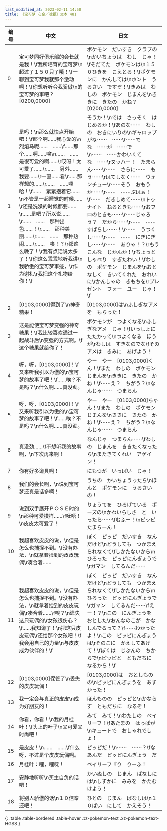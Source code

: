 ```yaml
---
last_modified_at: 2023-02-11 14:50
title: 《宝可梦 心金／魂银》文本 481
---
```

| 编号 | 中文 | 日文 |
| ---- | ---- | ---- |
| 0 | 宝可梦同好俱乐部的会长就是我！\f我所培育的宝可梦\n超过了１５０只了哦！\f一聊到宝可梦我就那个激动啊！\f你想听听令我骄傲\n的宝可梦的事吧？[0200,0000] | ポケモン　だいすき　クラブの\nかいちょうは　わし　じゃ！\fそだてた　ポケモンは\n１５０ひきを　こえとる！\fポケモンに　かんしては\nホント　うるさい　ですぞ！\fきみは　わしの　ポケモン　じまんを\nききに　きたの　かね？[0200,0000] |
| 1 | 是吗！\n那么就快点开始吧！\f那个啊……我心爱的\n烈焰马呢……　……\f……那个……啊……唉\n……　……是很可爱的啊……\r哎呀！太可爱了……\r……　另外……　我要……\r一直……看\r……那样想的……\r……　……噗哈！\f……　紧紧抱着它……\n不管是一起睡觉的时候……\r还是洗澡的时候都要……\r……是吧？所以说……\r……　……　那种出色……！\r……　那种美丽……\r……　……　那种热闹……\r……　唉！？\r都这么晚了！\r我有点话说太多了！\f你这么乖乖地听我讲\n我骄傲的宝可梦事迹，\r作为谢礼\r我把这个礼物给你！\f | そうか！\nでは　さっそく　はじめるか！\fあのな⋯⋯　わしの　おきにいりの\nギャロップがな⋯⋯　⋯⋯\f⋯⋯でな　⋯⋯が　⋯⋯で\n⋯⋯　⋯⋯かわいくてな　⋯⋯\rヌッハー！　たまらん⋯⋯\r⋯⋯　さらに⋯⋯　もう⋯⋯\rはてしなく⋯⋯　ウォンチュー\r⋯⋯そう　おもうか⋯⋯\r⋯⋯　⋯⋯ぷはぁ！\f⋯⋯　だきしめて⋯⋯\nトゥナイト　ねるときも⋯⋯\rおフロのときも⋯⋯\r⋯⋯じゃろう？　だから⋯⋯\r⋯⋯　⋯⋯　すばらし⋯⋯！\r⋯⋯　うつくし⋯⋯\r⋯⋯　⋯⋯　にぎにぎし⋯⋯\r⋯⋯　ありゃ！？\rもう　こんな　じかんか！\rちょっと　しゃべり　すぎたわい！\fわしの　ポケモン　じまんを\nおとなしく　きいてくれた　おれいに\rかんしゃの　きもちを\rプレゼント　フォー　ユー　じゃ！\f |
| 2 | [0103,0000]得到了\n神奇糖果！ | [0103,0000]は\nふしぎなアメを　もらった！ |
| 3 | 这是能使宝可梦变强的神奇糖果！\f我比较喜欢通过一起战斗后\n变强的方式啊。\f这个糖果就给你了！ | ポケモンが　つよくなる\nふしぎなアメ　じゃ！\fいっしょに　たたかって\nつよくなる　ほうが\rわしは　すきなのでな\fその　アメは　きみに　あげよう！ |
| 4 | 呀，呀，[0103,0000]！\f又来听我引以为傲的\n宝可梦的故事了吧！\f……唉？不是吗？\n什么啊……真没劲。 | やー　やー　[0103,0000]くん！\fまた　わしの　ポケモン　じまんを\nききに　きたの　かね！\f⋯⋯え？　ちがう？\nなんじゃ⋯⋯　つまらん |
| 5 | 呀，呀，[0103,0000]！\f又来听我引以为傲的\n宝可梦的故事了吧！\f……唉？不是吗？\n什么啊……真没劲。 | やー　やー　[0103,0000]ちゃん！\fまた　わしの　ポケモン　じまんを\nききに　きたの　かね！\f⋯⋯え？　ちがう？\nなんじゃ⋯⋯　つまらん |
| 6 | 真没劲……\f不想听我的故事啊，\n下次再来啊！ | なんじゃ　つまらん⋯⋯\fわしの　じまんを　ききたくなったら\nまたきてくれい　アゲイン！ |
| 7 | 你有好多道具啊！ | にもつが　いっぱい　じゃ！ |
| 8 | 我们的会长啊，\n说到宝可梦还真是话多啊！ | うちの　かいちょうったら\nほんと　ポケモンに　うるさいの！ |
| 9 | 说到双手展开ＰＯＳＥ时的\n那种可爱模样……\f呒唔！\n皮皮太可爱了！ | りょうてを　ひろげている　ポーズの\nかわいらしさ　と　いったら⋯⋯\fむふー！\nピッピ　たまらーん！ |
| 10 | 我超喜欢皮皮的说，\n但是怎么也捕捉不到。\f没有办法，\n就拿着捡到的皮皮玩偶\r凑合着…… | ぼく　ピッピ　だいすき　なんだけど\nどうしても　つかまえられなくて\fしかたないから\nひろった　ピッピにんぎょうで\rガマン　してるんだ⋯⋯ |
| 11 | 我超喜欢皮皮的说，\n但是怎么也捕捉不到。\f没有办法，\n就拿着捡到的皮皮玩偶\r凑合着……\f唉？\n遗失这只玩偶的\r女孩很伤心？\f……我知道了！\n把这只皮皮玩偶\r还给那个女孩吧！\f我会用自己的力量\n与皮皮成为伙伴的！\f | ぼく　ピッピ　だいすき　なんだけど\nどうしても　つかまえられなくて\fしかたないから\nひろった　ピッピにんぎょうで\rガマン　してるんだ⋯⋯\fえー！？\nこの　にんぎょうを　おとした\rおんなのこが　かなしんでるって？\f⋯⋯わかったよ！\nこの　ピッピにんぎょうは\rそのこに　かえしてあげて！\fぼくは　じぶんの　ちからで\nピッピと　ともだちに　なるから！\f |
| 12 | [0103,0000]保管了\n丢失的皮皮玩偶！ | [0103,0000]は　おとしもの　の\nピッピにんぎょうを　あずかった！ |
| 13 | 我一定会与真正的皮皮\n成为好朋友的！ | ほんものの　ピッピと\nかならず　ともだちに　なるぞ！ |
| 14 | 你看，你看！\n我的月桂叶！\f头上的叶子\n又可爱又时尚吧！ | みて　みて！\nわたしの　ベイリーフ！\fあたまの　はっぱが\nキュートで　おしゃれでしょ！ |
| 15 | 是皮皮！\n……　……\f什么呀，不过是个皮皮玩偶啊。 | ピッピだ！\n⋯⋯　⋯⋯？\fなあんだ　ピッピにんぎょう　だ |
| 16 | 月桂叶：哩，哩呒！ | ベイリーフ『り　りーふ！ |
| 17 | 安静地听听\n买主自负的话吧！ | かいぬしの　じまん　ばなしには\nしずかに　みみを　かたむけよう！ |
| 18 | 将别人骄傲的话\n１０倍奉还吧！ | ひとの　じまん　ばなしは\n１０ばい　にして　かえそう！ |
{: .table .table-bordered .table-hover .xz-pokemon-text .xz-pokemon-text-HGSS }